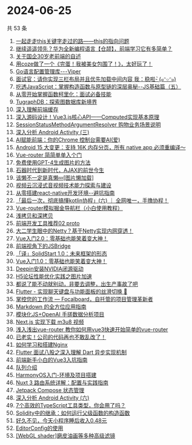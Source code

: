 # 2024-06-25

共 53 条

<!-- BEGIN JUEJIN -->
<!-- 最后更新时间 2024-06-25 07:02:01 +0800 -->
1. [一起走走this关键字走过的路——this的指向问题](https://juejin.cn/post/7377694677275344896)
1. [继续遥遥领先？华为全新编程语言【仓颉】，前端学习它有多简单？](https://juejin.cn/post/7383086531042656297)
1. [关于国企30岁老前端的自述](https://juejin.cn/post/7382890605671186473)
1. [用coze做了一个《完蛋！我被美女包围了！》，太好玩了！](https://juejin.cn/post/7382892371225100328)
1. [Go语言配置管理库---Viper](https://juejin.cn/post/7379641602618703911)
1. [面试官：请你实现三栏布局并且优先加载中间内容   我：稳啦- ̗̀(๑ᵔ⌔ᵔ๑)](https://juejin.cn/post/7383100103001243658)
1. [吃透JavaScript：掌握构造函数与原型链的深层奥秘--JS基础篇（五）](https://juejin.cn/post/7377647067576336436)
1. [从零开始掌握函数柯里化：面试必备技能](https://juejin.cn/post/7379431978813685772)
1. [TugraphDB：探索图数据库新境界](https://juejin.cn/post/7382394009199624211)
1. [深入理解前端缓存](https://juejin.cn/post/7382891974942179354)
1. [深入源码设计！Vue3.js核心API——Computed实现基本原理](https://juejin.cn/post/7383100103000752138)
1. [SessionStatusMethodArgumentResolver  购物业务场景说明](https://juejin.cn/post/7382891974942425114)
1. [深入分析 Android Activity (三)](https://juejin.cn/post/7382891667673006130)
1. [AI赋能前端：你的Chrome 控制台需要AI(爱)](https://juejin.cn/post/7382890605670137897)
1. [Android 15 大变更：支持 16K 内存分页，所有 native app 必须重编译～](https://juejin.cn/post/7382980041398894627)
1. [Vue-router 简简单单入个门](https://juejin.cn/post/7382892875112398883)
1. [免费使用GPT-4生成图片的方法](https://juejin.cn/post/7377635432967274505)
1. [石器时代到新时代，AJAX的前世今生](https://juejin.cn/post/7382893339182153740)
1. [该懒不一定是真懒💤[图片懒加载]](https://juejin.cn/post/7382891971897770038)
1. [视频云沉浸式音视频技术能力探索与建设](https://juejin.cn/post/7382496190988828712)
1. [从零搭建react-native开发环境--避坑指南](https://juejin.cn/post/7382891974942048282)
1. [「最后一次，彻底搞懂kotlin协程」(六) ｜ 全网唯一，手撸协程！](https://juejin.cn/post/7381349596646604837)
1. [Vue-router模拟掘金导航栏（小白使用教程）](https://juejin.cn/post/7383268946818973711)
1. [浅拷贝和深拷贝](https://juejin.cn/post/7383258697470869554)
1. [前端开发工具推荐02 proto](https://juejin.cn/post/7382874519314415642)
1. [大二学生眼中的Netty？基于Netty实现内网穿透！](https://juejin.cn/post/7382892409816596489)
1. [Vue入门2.0：零基础也能笑着变大神！](https://juejin.cn/post/7382891971897327670)
1. [前端视角下的JSBridge](https://juejin.cn/post/7382892371225362472)
1. [「译」SolidStart 1.0：未来框架的形态](https://juejin.cn/post/7382893339181662220)
1. [Vue入门1.0：零基础也能笑着变大神！](https://juejin.cn/post/7382891971897311286)
1. [Deepin安装NVIDIA闭源驱动](https://juejin.cn/post/7382893339098398761)
1. [H5论坛性能优化实践之图片加速](https://juejin.cn/post/7382879677931470883)
1. [都说了能不动就别动，非要去调整，出生产事故了吧](https://juejin.cn/post/7383258697471328306)
1. [Flutter - 实现聊天键盘与功能面板的丝滑切换 🍻](https://juejin.cn/post/7383258697470476338)
1. [掌控您的工作流 — Focalboard，自托管的项目管理革新者](https://juejin.cn/post/7382892371225591848)
1. [Markdown 的全方位应用指南](https://juejin.cn/post/7382891974943326234)
1. [模块化JS+OpenAI 手搓数据分析项目](https://juejin.cn/post/7382892409816956937)
1. [Next.js 实现下载 m3u8 视频](https://juejin.cn/post/7382966707060703268)
1. [浅入浅出vue-router  教你如何用vue3快速开始简单的vue-router](https://juejin.cn/post/7382524261682528297)
1. [已老实！公司的代码再也不敢乱改了！](https://juejin.cn/post/7383342927508799539)
1. [如何学习和搭建Nginx](https://juejin.cn/post/7382891971897163830)
1. [Flutter 面试八股之深入理解  Dart 异步实现机制](https://juejin.cn/post/7383281753145475099)
1. [前端新手小白的Vue3入坑指南](https://juejin.cn/post/7382893339181400076)
1. [队列介绍](https://juejin.cn/post/7382893395783680000)
1. [HarmonyOS入门-环境及项目搭建](https://juejin.cn/post/7382607966023729164)
1. [Nuxt 3 路由系统详解：配置与实践指南](https://juejin.cn/post/7382607966024073228)
1. [Jetpack Compose 状态管理](https://juejin.cn/post/7382491990301491235)
1. [深入分析 Android Activity (六)](https://juejin.cn/post/7383029698115715123)
1. [7个高效的TypeScript工具类型，你会用了吗？](https://juejin.cn/post/7382893395784204288)
1. [Solidity中的继承：如何运行父级函数的构造函数](https://juejin.cn/post/7382892371228917794)
1. [好久不见，今天小程序睡后收入0.48元](https://juejin.cn/post/7383652378370687015)
1. [EditorConfig的使用](https://juejin.cn/post/7382891667672743986)
1. [[WebGL shader]磨皮油画等多种高级滤镜](https://juejin.cn/post/7383086531043033129)
<!-- END JUEJIN -->